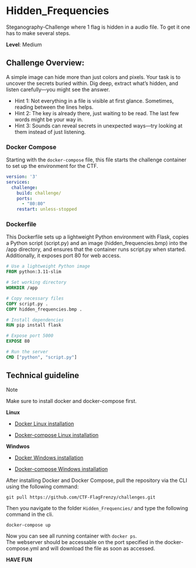 # Hidden_Frequencies

Steganography-Challenge where 1 flag is hidden in a audio file. To get it one has to make several steps.

**Level**: Medium

## Challenge Overview:

A simple image can hide more than just colors and pixels. Your task is to uncover the secrets buried within. Dig deep, extract what’s hidden, and listen carefully—you might see the answer.

- Hint 1: Not everything in a file is visible at first glance. Sometimes, reading between the lines helps.
- Hint 2: The key is already there, just waiting to be read. The last few words might be your way in.
- Hint 3: Sounds can reveal secrets in unexpected ways—try looking at them instead of just listening.

### Docker Compose

Starting with the `docker-compose` file, this file starts the challenge container to set up the environment for the CTF.

```yml
version: '3'
services:
  challenge:
    build: challenge/
    ports:
      - "80:80"
    restart: unless-stopped
```

### Dockerfile

This Dockerfile sets up a lightweight Python environment with Flask, copies a Python script (script.py) and an image (hidden_frequencies.bmp) into the /app directory, and ensures that the container runs script.py when started. Additionally, it exposes port 80 for web access.

```Dockerfile
# Use a lightweight Python image
FROM python:3.11-slim

# Set working directory
WORKDIR /app

# Copy necessary files
COPY script.py .
COPY hidden_frequencies.bmp .

# Install dependencies
RUN pip install flask

# Expose port 5000
EXPOSE 80

# Run the server
CMD ["python", "script.py"]
```

## Technical guideline

> [!NOTE]
> Make sure to install docker and docker-compose first.

**Linux**

- [Docker Linux installation](https://docs.docker.com/engine/install/ubuntu/)

- [Docker-compose Linux installation](https://docs.docker.com/compose/install/linux/)

**Windwos**

- [Docker Windows installation](https://docs.docker.com/desktop/setup/install/windows-install/)

- [Docker-compose Windows installation](https://docs.docker.com/compose/install/)

After installing Docker and Docker Compose, pull the repository via the CLI using the following command:
```
git pull https://github.com/CTF-FlagFrenzy/challenges.git
```

Then you navigate to the folder `Hidden_Frequencies/` and type the following command in the cli.

```
docker-compose up
```

Now you can see all running container with `docker ps`.  
The webserver should be accessable on the port specified in the docker-compose.yml and will download the file as soon as accessed.

**HAVE FUN**